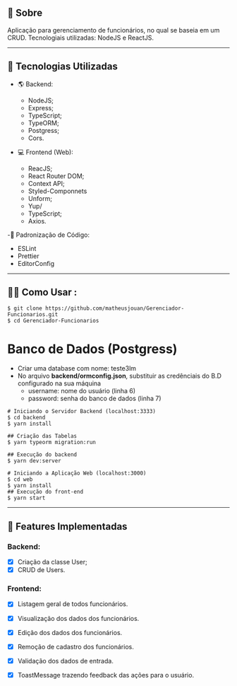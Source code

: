 ## 📔 Sobre

Aplicação para gerenciamento de funcionários, no qual se baseia em um CRUD. Tecnologiais utilizadas: NodeJS e ReactJS.

---

## :rocket: Tecnologias Utilizadas

- 🌎 Backend:
  - NodeJS;
  - Express;
  - TypeScript;
  - TypeORM;
  - Postgress;
  - Cors.
  
- 💻 Frontend (Web):
  - ReacJS;
  - React Router DOM;
  - Context API;
  - Styled-Componnets
  - Unform;
  - Yup/
  - TypeScript;
  - Axios.
  
 -📔 Padronização de Código:
  - ESLint
  - Prettier
  - EditorConfig
  
  ---
  
## 👨‍💻️ Como Usar  :

```shell
$ git clone https://github.com/matheusjouan/Gerenciador-Funcionarios.git
$ cd Gerenciador-Funcionarios
```

# Banco de Dados (Postgress)
 - Criar uma database com nome: teste3lm
 - No arquivo **backend/ormconfig.json**, substituir as credênciais do B.D configurado na sua máquina
    - username: nome do usuário (linha 6)
    - password: senha do banco de dados (linha 7)

```shell
# Iniciando o Servidor Backend (localhost:3333)
$ cd backend
$ yarn install

## Criação das Tabelas
$ yarn typeorm migration:run

## Execução do backend
$ yarn dev:server

# Iniciando a Aplicação Web (localhost:3000)
$ cd web
$ yarn install
## Execução do front-end
$ yarn start
```
---

## :hammer: Features Implementadas

### Backend:

  - [x] Criação da classe User;
  - [x] CRUD de Users.

### Frontend:
  - [x] Listagem geral de todos funcionários.
  - [x] Visualização dos dados dos funcionários.
  - [x] Edição dos dados dos funcionários.
  - [x] Remoção de cadastro dos funcionários.
  - [x] Validação dos dados de entrada.
  - [x] ToastMessage trazendo feedback das ações para o usuário.

  
